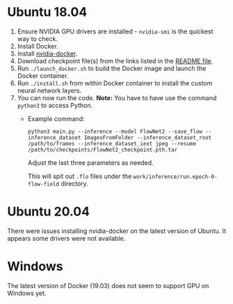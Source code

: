 # Ubuntu 18.04
1.  Ensure NVIDIA GPU drivers are installed - `nvidia-smi` is the quickest way to check.
2.  Install Docker.
3.  Install [nvidia-docker](https://github.com/NVIDIA/nvidia-docker).
4.  Download checkpoint file(s) from the links listed in the [README file](README.md).
5.  Run `./launch_docker.sh` to build the Docker image and launch the Docker container.
6.  Run `./install.sh` from within Docker container to install the custom neural network layers.
7.  You can now run the code. 
    **Note:** You have to have use the command `python3` to access Python.
    -   Example command:
        ```shell script
        python3 main.py --inference --model FlowNet2 --save_flow --inference_dataset ImagesFromFolder --inference_dataset_root /path/to/frames --inference_dataset_iext jpeg --resume /path/to/checkpoints/FlowNet2_checkpoint.pth.tar 
        ``` 
        Adjust the last three parameters as needed.
        
        This will spit out `.flo` files under the `work/inference/run.epoch-0-flow-field` directory.

# Ubuntu 20.04
There were issues installing nvidia-docker on the latest version of Ubuntu. 
It appears some drivers were not available.

# Windows
The latest version of Docker (19.03) does not seem to support GPU on Windows yet.